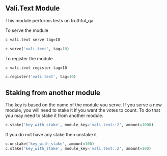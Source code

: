 

## Vali.Text Module

This module performs tests on truthful_qa. 


To serve the module

```bash
c vali.text serve tag=10
```
```python
c.serve('vali.text', tag=10)
```

To register the module

```bash
c vali.text register tag=10
```

```python
c.register('vali.text', tag=10)
```


## Staking from another module

The key is based on the name of the module you serve. If you serve a new module, you will need to stake it if you want the votes to count. To do that you may need to stake it from another module.


```python
c.stake('key_with_stake', module_key='vali.text::2', amount=1000)
```

If you do not have any stake then unstake it
```python
c.unstake('key_with_stake', amount=100)
c.stake('key_with_stake', module_key='vali.text::2', amount=100)
```



